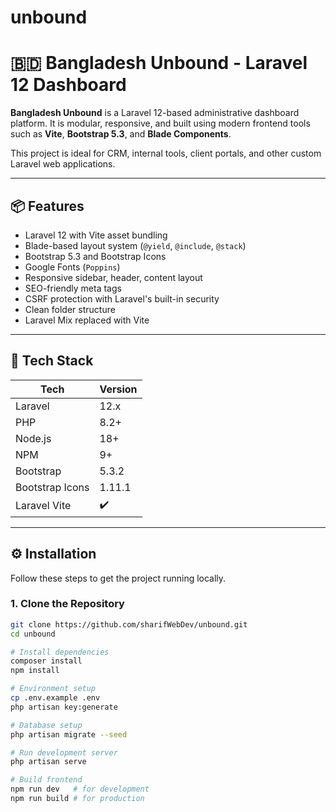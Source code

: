 # unbound
# 🇧🇩 Bangladesh Unbound - Laravel 12 Dashboard

**Bangladesh Unbound** is a Laravel 12-based administrative dashboard platform. It is modular, responsive, and built using modern frontend tools such as **Vite**, **Bootstrap 5.3**, and **Blade Components**.

This project is ideal for CRM, internal tools, client portals, and other custom Laravel web applications.

---

## 📦 Features

- Laravel 12 with Vite asset bundling
- Blade-based layout system (`@yield`, `@include`, `@stack`)
- Bootstrap 5.3 and Bootstrap Icons
- Google Fonts (`Poppins`)
- Responsive sidebar, header, content layout
- SEO-friendly meta tags
- CSRF protection with Laravel's built-in security
- Clean folder structure
- Laravel Mix replaced with Vite

---

## 🧱 Tech Stack

| Tech             | Version     |
|------------------|-------------|
| Laravel          | 12.x        |
| PHP              | 8.2+        |
| Node.js          | 18+         |
| NPM              | 9+          |
| Bootstrap        | 5.3.2       |
| Bootstrap Icons  | 1.11.1      |
| Laravel Vite     | ✔️           |

--- 

## ⚙️ Installation

Follow these steps to get the project running locally.

### 1. Clone the Repository

```bash
git clone https://github.com/sharifWebDev/unbound.git
cd unbound

# Install dependencies
composer install
npm install

# Environment setup
cp .env.example .env
php artisan key:generate

# Database setup
php artisan migrate --seed

# Run development server
php artisan serve

# Build frontend
npm run dev   # for development
npm run build # for production
